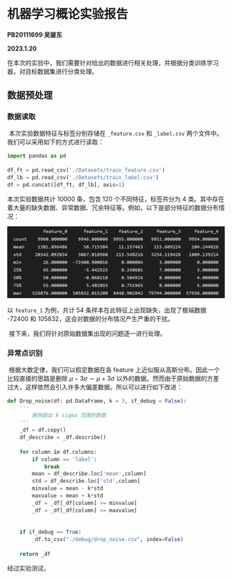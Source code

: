 # 机器学习概论实验报告

**PB20111699 吴骏东**

**2023.1.20**

​		在本次的实验中，我们需要针对给出的数据进行相关处理，并根据分类训练学习器，对目标数据集进行分类处理。





## 数据预处理

### 数据读取

​		本次实验数据特征与标签分别存储在 `_feature.csv` 和 `_label.csv` 两个文件中。我们可以采用如下的方式进行读取：

```python
import pandas as pd

df_ft = pd.read_csv('./Datasets/train_feature.csv')
df_lb = pd.read_csv('./Datasets/train_label.csv') 
df = pd.concat([df_ft, df_lb], axis=1)
```

本次实验数据共计 10000 条，包含 120 个不同特征，标签共分为 4 类。其中存在着大量的缺失数据、异常数据、冗余特征等。例如，以下是部分特征的数据分布情况：

<img src="./figs/p1.png" alt="image-20230117213237283" style="zoom: 67%;" />

以 `feature_1` 为例，共计 54 条样本在此特征上出现缺失，出现了极端数据 -72400 和 105832，这会对数据的分布情况产生严重的干扰。

​		接下来，我们将针对原始数据集出现的问题逐一进行处理。



### 异常点识别

​		根据大数定律，我们可以假定数据在各 feature 上近似服从高斯分布。因此一个比较直接的思路是删除 $\mu-3\sigma\sim\mu+3\sigma$ 以外的数据。然而由于原始数据的方差过大，这样依然会引入许多大偏差数据。所以可以进行如下改进：

```python
def Drop_noise(df: pd.DataFrame, k = 3, if_debug = False):
    '''
        删除超出 k sigma 范围的数据
    '''
    _df = df.copy()
    df_describe = _df.describe()
    
    for column in df.columns:
        if column == 'label':
            break
        mean = df_describe.loc['mean',column]
        std = df_describe.loc['std',column]
        minvalue = mean - k*std   
        maxvalue = mean + k*std
        _df = _df[_df[column] >= minvalue]
        _df = _df[_df[column] <= maxvalue]
        
        
    if if_debug == True:
        _df.to_csv("./debug/drop_noise.csv", index=False) 
        
    return _df
```

经过实验测试，